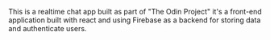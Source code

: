 This is a realtime chat app built as part of "The Odin Project" it's a front-end application built with react and using Firebase as a backend for storing data and authenticate users.
